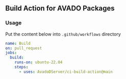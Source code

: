 ## Build Action for AVADO Packages

### Usage

Put the content below into `.github/workflows` directory

```yaml
name: Build
on: pull_request
jobs:
  build:
    runs-on: ubuntu-22.04
    steps:
      - uses: AvadoDServer/ci-build-action@main
```